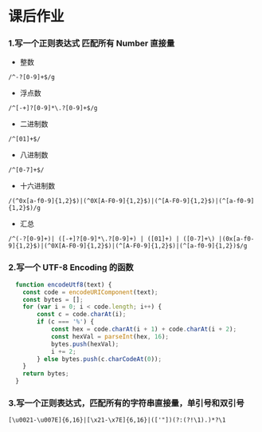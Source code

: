 # 课后作业

### 1.写一个正则表达式 匹配所有 Number 直接量

- 整数

`/^-?[0-9]+$/g`

- 浮点数

`/^[-+]?[0-9]*\.?[0-9]+$/g`

- 二进制数

`/^[01]+$/`

- 八进制数

`/^[0-7]+$/`

- 十六进制数

`/(^0x[a-f0-9]{1,2}$)|(^0X[A-F0-9]{1,2}$)|(^[A-F0-9]{1,2}$)|(^[a-f0-9]{1,2}$)/g`

- 汇总

`/^(-?[0-9]+)| ([-+]?[0-9]*\.?[0-9]+) | ([01]+) | ([0-7]+\) |(0x[a-f0-9]{1,2}$)|(^0X[A-F0-9]{1,2}$)|(^[A-F0-9]{1,2}$)|(^[a-f0-9]{1,2})$/g`

### 2.写一个 UTF-8 Encoding 的函数

```javaScript
  function encodeUtf8(text) {
    const code = encodeURIComponent(text);
    const bytes = [];
    for (var i = 0; i < code.length; i++) {
        const c = code.charAt(i);
        if (c === '%') {
            const hex = code.charAt(i + 1) + code.charAt(i + 2);
            const hexVal = parseInt(hex, 16);
            bytes.push(hexVal);
            i += 2;
        } else bytes.push(c.charCodeAt(0));
    }
    return bytes;
  }
```

### 3.写一个正则表达式，匹配所有的字符串直接量，单引号和双引号

`[\u0021-\u007E]{6,16}|[\x21-\x7E]{6,16}|(['"])(?:(?!\1).)*?\1`
